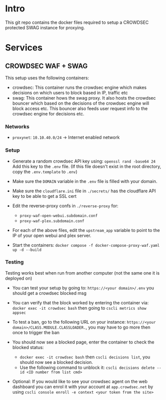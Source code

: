 # Intro
This git repo contains the docker files required to setup a CROWDSEC protected SWAG instance for proxying.

# Services
## CROWDSEC WAF + SWAG
This setup uses the following containers:
* crowdsec: This container runs the crowdsec engine which makes decisions on which users to block based in IP, traffic etc
* swag: This container hows the swag proxy. It also hosts the crowdsec bouncer which based on the decisions of the crowdsec engine will block access etc. This bouncer also feeds user request info to the crowdsec engine for decisions etc.

### Networks
* `proxynet`: `10.10.40.0/24` -> Internet enabled network 

### Setup
* Generate a random crowdsec API key using: `openssl rand -base64 24` Add this key to the `.env` file. (If this file doesn't exist in the root directory, copy the `.env.template` to `.env`)

* Make sure the `DOMAIN` variable in the `.env` file is filled with your domain.

* Make sure the `cloudflare.ini` file in `./secrets/` has the cloudflare API key to be able to get a SSL cert

* Edit the reverse-proxy confs in `./reverse-proxy` for:
    * `proxy-waf-open-webui.subdomain.conf`
    * `proxy-waf-plex.subdomain.conf`
* For each of the above files, edit the `upstream_app` variable to point to the IP of your open webui and plex server.

* Start the containers: `docker compose -f docker-compose-proxy-waf.yaml up -d --build`

### Testing
Testing works best when run from another computer (not the same one it is deployed on)
* You can test your setup by going to: `https://<your domain>/.env` you should get a crowdsec blocked msg

* You can verify that the block worked by entering the container via: `docker exec -it crowdsec bash` then going to `cscli metrics show appsec`

* To test a ban, go to the following URL on your instance: `https://<your domain>/CLASS.MODULE.CLASSLOADER.`, you may have to go more then once to trigger the ban
* You should now see a blocked page, enter the container to check the blocked status:
    * `docker exec -it crowdsec bash` then `cscli decisions list`, you should now see a blocked decision.
    * Use the following command to unblock it: `cscli decisions delete --id <ID number from list cmd>`

* Optional: If you would like to see your crowdsec agent on the web dashboard you can enrol it with your account at `app.crowdsec.net` by using `cscli console enroll -e context <your token from the site>`